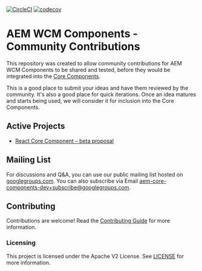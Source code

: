 [![CircleCI](https://circleci.com/gh/adobe/aem-contrib-wcm-components.svg?style=svg)](https://circleci.com/gh/adobe/aem-contrib-wcm-components) [![codecov](https://codecov.io/gh/adobe/aem-contrib-wcm-components/branch/master/graph/badge.svg)](https://codecov.io/gh/adobe/aem-contrib-wcm-components)


# AEM WCM Components - Community Contributions

This repository was created to allow community contributions for AEM WCM Components to be shared and tested, before they would be integrated into the [Core Components](https://github.com/adobe/aem-core-wcm-components/).

This is a good place to submit your ideas and have them reviewed by the community. It's also a good place for quick iterations. Once an idea matures and starts being used, we will consider it for inclusion into the Core Components.

## Active Projects

* [React Core Component – beta proposal](https://github.com/adobe/aem-contrib-wcm-components/tree/feature/react-wrapper/react/react-core)

## Mailing List

For discussions and Q&A, you can use our public mailing list hosted on [googlegroups.com](https://groups.google.com/forum/#!forum/aem-core-components-dev). 
You can also subscribe via Email [aem-core-components-dev+subscribe@googlegroups.com](mailto:aem-core-components-dev+subscribe@googlegroups.com).

## Contributing

Contributions are welcome! Read the [Contributing Guide](CONTRIBUTING.md) for more information.

### Licensing

This project is licensed under the Apache V2 License. See [LICENSE](LICENSE) for more information.

